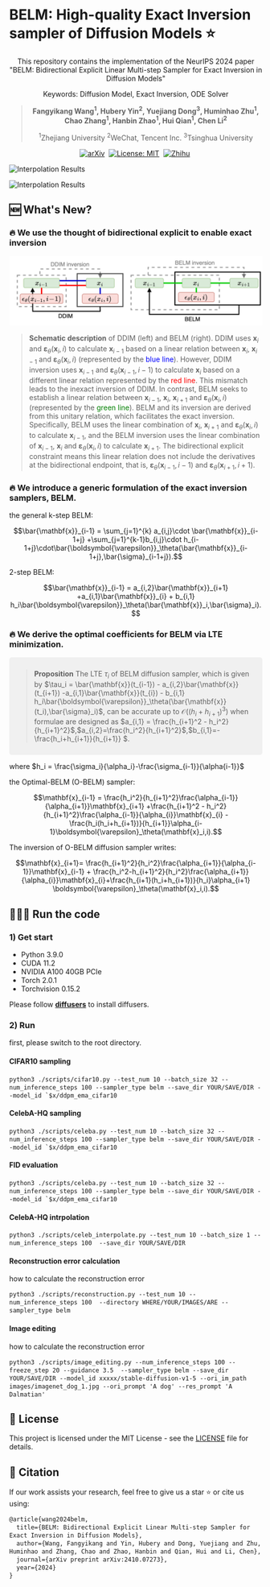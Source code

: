 # BELM: High-quality Exact Inversion sampler of Diffusion Models ⭐

<div align="center">

This repository contains the implementation of the NeurIPS 2024 paper "BELM: Bidirectional Explicit Linear Multi-step Sampler for Exact Inversion in Diffusion Models" 

Keywords: Diffusion Model, Exact Inversion, ODE Solver

> **Fangyikang Wang<sup>1</sup>, Hubery Yin<sup>2</sup>, Yuejiang Dong<sup>3</sup>, Huminhao Zhu<sup>1</sup>, <br> Chao Zhang<sup>1</sup>, Hanbin Zhao<sup>1</sup>, Hui Qian<sup>1</sup>, Chen Li<sup>2</sup>**
> 
> <sup>1</sup>Zhejiang University <sup>2</sup>WeChat, Tencent Inc. <sup>3</sup>Tsinghua University

[![arXiv](https://img.shields.io/badge/arXiv%20paper-2410.07273-b31b1b.svg)](https://arxiv.org/abs/2410.07273)&nbsp;
[![License: MIT](https://img.shields.io/badge/License-MIT-yellow.svg)](https://opensource.org/licenses/MIT)&nbsp;
[![Zhihu](https://img.shields.io/badge/zhihu-%E7%9F%A5%E4%B9%8E-informational.svg)](https://opensource.org/licenses/MIT)&nbsp;


</div>
<!-- <div>
  <p align="center" style="font-size: larger;">
    <strong>NeurIPS 2024 </strong>
  </p>
</div> -->

<!-- > Image Editing Results -->
<!-- > Images editing: -->
![Interpolation Results](assets/editing_show.drawio.png)
<!-- <p align="center"> 
    <img src="assets/editing_show.drawio.png" alt="Image Editing Results" width="80%"> 
<p> -->

<!-- > Interpolation Results -->
![Interpolation Results](assets/belm_inter_show.drawio.png)
<!-- #### Image interpolation: -->
<!-- <p align="center"> 
    <img src="assets/belm_inter_show.drawio.png" alt="Image Editing Results" width="80%"> 
<p> -->
<!-- ## Abstract

The inversion of diffusion model sampling, which aims to find the corresponding initial noise of a sample, plays a critical role in various tasks. Recently, several heuristic exact inversion samplers have been proposed to address the inexact inversion issue in a training-free manner. However, the theoretical properties of these heuristic samplers remain unknown and they often exhibit mediocre sampling quality. In this paper, we introduce a generic formulation, \emph{Bidirectional Explicit Linear Multi-step} (BELM) samplers, of the exact inversion samplers, which includes all previously proposed heuristic exact inversion samplers as special cases. The BELM formulation is derived from the variable-stepsize-variable-formula linear multi-step method via integrating a bidirectional explicit constraint. We highlight this bidirectional explicit constraint is the key of mathematically exact inversion. We systematically investigate the Local Truncation Error (LTE) within the BELM framework and show that the existing heuristic designs of exact inversion samplers yield sub-optimal LTE. Consequently, we propose the Optimal BELM (O-BELM) sampler through the LTE minimization approach. We conduct additional analysis to substantiate the theoretical stability and global convergence property of the proposed optimal sampler. Comprehensive experiments demonstrate our O-BELM sampler establishes the exact inversion property while achieving high-quality sampling. Additional experiments in image editing and image interpolation highlight the extensive potential of applying O-BELM in varying applications.  -->





## 🆕 What's New?
### 🔥 We use the thought of bidirectional explicit to enable exact inversion
![Some edits](assets/belm_linear.drawio.png)
> **Schematic description** of DDIM (left) and BELM (right). DDIM uses $`\mathbf{x}_i`$ and $`\boldsymbol{\varepsilon}_\theta(\mathbf{x}_i,i)`$ to calculate $`\mathbf{x}_{i-1}`$ based on a linear relation between $`\mathbf{x}_i`$, $`\mathbf{x}_{i-1}`$ and $`\boldsymbol{\varepsilon}_\theta(\mathbf{x}_i,i)`$ (represented by the <span style="color:blue">blue line</span>). However, DDIM inversion uses $`\mathbf{x}_{i-1}`$ and $`\boldsymbol{\varepsilon}_\theta(\mathbf{x}_{i-1},i-1)`$ to calculate $`\mathbf{x}_{i}`$ based on a different linear relation represented by the <span style="color:red">red line</span>. This mismatch leads to the inexact inversion of DDIM. In contrast, BELM seeks to establish a linear relation between $`\mathbf{x}_{i-1}`$, $`\mathbf{x}_i`$, $`\mathbf{x}_{i+1}`$ and $`\boldsymbol{\varepsilon}_\theta(\mathbf{x}_{i}, i)`$ (represented by the <span style="color:green">green line</span>). BELM and its inversion are derived from this unitary relation, which facilitates the exact inversion. Specifically, BELM uses the linear combination of $`\mathbf{x}_i`$, $`\mathbf{x}_{i+1}`$ and $`\boldsymbol{\varepsilon}_\theta(\mathbf{x}_{i},i)`$ to calculate $`\mathbf{x}_{i-1}`$, and the BELM inversion uses the linear combination of $`\mathbf{x}_{i-1}`$, $`\mathbf{x}_i`$ and $`\boldsymbol{\varepsilon}_\theta(\mathbf{x}_{i},i)`$ to calculate $`\mathbf{x}_{i+1}`$. The bidirectional explicit constraint means this linear relation does not include the derivatives at the bidirectional endpoint, that is, $`\boldsymbol{\varepsilon}_\theta(\mathbf{x}_{i-1},i-1)`$ and $`\boldsymbol{\varepsilon}_\theta(\mathbf{x}_{i+1},i+1)`$.

### 🔥 We introduce a generic formulation of the exact inversion samplers, BELM.
<!-- ![Some edits](assets/belm.jpg)
![Some edits](assets/2-belm.jpg) -->
the general k-step BELM:
```math
\bar{\mathbf{x}}_{i-1} = \sum_{j=1}^{k} a_{i,j}\cdot \bar{\mathbf{x}}_{i-1+j} +\sum_{j=1}^{k-1}b_{i,j}\cdot h_{i-1+j}\cdot\bar{\boldsymbol{\varepsilon}}_\theta(\bar{\mathbf{x}}_{i-1+j},\bar{\sigma}_{i-1+j}).
```


2-step BELM:
```math
\bar{\mathbf{x}}_{i-1} = a_{i,2}\bar{\mathbf{x}}_{i+1} +a_{i,1}\bar{\mathbf{x}}_{i} + b_{i,1} h_i\bar{\boldsymbol{\varepsilon}}_\theta(\bar{\mathbf{x}}_i,\bar{\sigma}_i).
```

### 🔥 We derive the optimal coefficients for BELM via LTE minimization.
<!-- ![Some edits](assets/o-belm.jpg) -->

<div style="background-color: #f0f0f0; padding: 10px; border-radius: 5px;">

> **Proposition**  The LTE $`\tau_i`$ of BELM diffusion sampler, which is given by $`\tau_i = \bar{\mathbf{x}}(t_{i-1}) - a_{i,2}\bar{\mathbf{x}}(t_{i+1}) -a_{i,1}\bar{\mathbf{x}}(t_{i}) - b_{i,1} h_i\bar{\boldsymbol{\varepsilon}}_\theta(\bar{\mathbf{x}}(t_i),\bar{\sigma}_i)`$, can be accurate up to $`\mathcal{O}\left({(h_{i}+h_{i+1})}^3\right)`$ when formulae are designed as $`a_{i,1} = \frac{h_{i+1}^2 - h_i^2}{h_{i+1}^2}`$,$`a_{i,2}=\frac{h_i^2}{h_{i+1}^2}`$,$`b_{i,1}=- \frac{h_i+h_{i+1}}{h_{i+1}} `$.

</div>

where $`h_i = \frac{\sigma_i}{\alpha_i}-\frac{\sigma_{i-1}}{\alpha{i-1}}`$

the Optimal-BELM (O-BELM) sampler:

```math
\mathbf{x}_{i-1} = \frac{h_i^2}{h_{i+1}^2}\frac{\alpha_{i-1}}{\alpha_{i+1}}\mathbf{x}_{i+1} +\frac{h_{i+1}^2 - h_i^2}{h_{i+1}^2}\frac{\alpha_{i-1}}{\alpha_{i}}\mathbf{x}_{i} - \frac{h_i(h_i+h_{i+1})}{h_{i+1}}\alpha_{i-1}\boldsymbol{\varepsilon}_\theta(\mathbf{x}_i,i).
```

The inversion of O-BELM diffusion sampler writes:

```math
\mathbf{x}_{i+1}= \frac{h_{i+1}^2}{h_i^2}\frac{\alpha_{i+1}}{\alpha_{i-1}}\mathbf{x}_{i-1} + \frac{h_i^2-h_{i+1}^2}{h_i^2}\frac{\alpha_{i+1}}{\alpha_{i}}\mathbf{x}_{i}+\frac{h_{i+1}(h_i+h_{i+1})}{h_i}\alpha_{i+1} \boldsymbol{\varepsilon}_\theta(\mathbf{x}_i,i).
```

## 👨🏻‍💻 Run the code 

### 1) Get start

* Python 3.9.0
* CUDA 11.2
* NVIDIA A100 40GB PCIe
* Torch 2.0.1
* Torchvision 0.15.2

Please follow **[diffusers](https://github.com/huggingface/diffusers)** to install diffusers.

### 2) Run
first, please switch to the root directory.
#### CIFAR10 sampling
```shell
python3 ./scripts/cifar10.py --test_num 10 --batch_size 32 --num_inference_steps 100 --sampler_type belm --save_dir YOUR/SAVE/DIR --model_id `$x/ddpm_ema_cifar10
```

#### CelebA-HQ sampling
```shell
python3 ./scripts/celeba.py --test_num 10 --batch_size 32 --num_inference_steps 100 --sampler_type belm --save_dir YOUR/SAVE/DIR --model_id `$x/ddpm_ema_cifar10
```

#### FID evaluation
```shell
python3 ./scripts/celeba.py --test_num 10 --batch_size 32 --num_inference_steps 100 --sampler_type belm --save_dir YOUR/SAVE/DIR --model_id `$x/ddpm_ema_cifar10
```

#### CelebA-HQ intrpolation
```shell
python3 ./scripts/celeb_interpolate.py --test_num 10 --batch_size 1 --num_inference_steps 100  --save_dir YOUR/SAVE/DIR 
```

#### Reconstruction error calculation
how to calculate the reconstruction error
```shell
python3 ./scripts/reconstruction.py --test_num 10 --num_inference_steps 100  --directory WHERE/YOUR/IMAGES/ARE --sampler_type belm
```

#### Image editing
how to calculate the reconstruction error
```shell
python3 ./scripts/image_editing.py --num_inference_steps 100 --freeze_step 20 --guidance 3.5  --sampler_type belm --save_dir YOUR/SAVE/DIR --model_id xxxxx/stable-diffusion-v1-5 --ori_im_path images/imagenet_dog_1.jpg --ori_prompt 'A dog' --res_prompt 'A Dalmatian'
```


## 🪪 License
This project is licensed under the MIT License - see the [LICENSE](LICENSE) file for details.


## 📝 Citation
If our work assists your research, feel free to give us a star ⭐ or cite us using:
```
@article{wang2024belm,
  title={BELM: Bidirectional Explicit Linear Multi-step Sampler for Exact Inversion in Diffusion Models},
  author={Wang, Fangyikang and Yin, Hubery and Dong, Yuejiang and Zhu, Huminhao and Zhang, Chao and Zhao, Hanbin and Qian, Hui and Li, Chen},
  journal={arXiv preprint arXiv:2410.07273},
  year={2024}
}
```